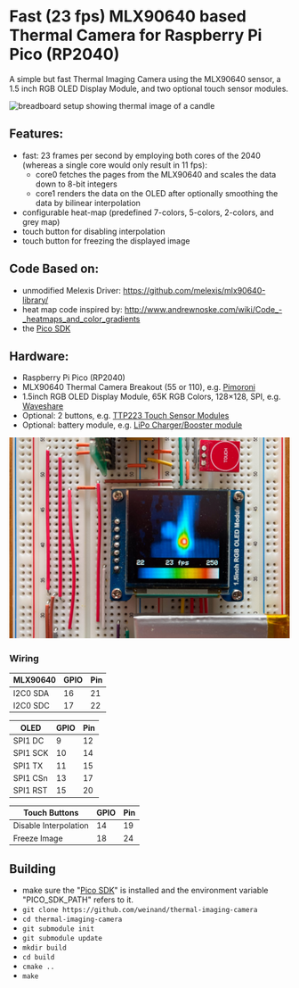 # Fast (23 fps) MLX90640 based Thermal Camera for Raspberry Pi Pico (RP2040)

A simple but fast Thermal Imaging Camera using the MLX90640 sensor, a 1.5 inch RGB OLED Display Module, and two optional touch sensor modules.

![breadboard setup showing thermal image of a candle](images/movie.gif)

## Features:
- fast: 23 frames per second by employing both cores of the 2040 (whereas a single core would only result in 11 fps):
  - core0 fetches the pages from the MLX90640 and scales the data down to 8-bit integers
  - core1 renders the data on the OLED after optionally smoothing the data by bilinear interpolation
- configurable heat-map (predefined 7-colors, 5-colors, 2-colors, and grey map)
- touch button for disabling interpolation
- touch button for freezing the displayed image

## Code Based on:
- unmodified Melexis Driver: https://github.com/melexis/mlx90640-library/
- heat map code inspired by: http://www.andrewnoske.com/wiki/Code_-_heatmaps_and_color_gradients
- the [Pico SDK](https://www.raspberrypi.com/documentation/microcontrollers/c_sdk.html)


## Hardware:
- Raspberry Pi Pico (RP2040)
- MLX90640 Thermal Camera Breakout (55 or 110), e.g. [Pimoroni](https://shop.pimoroni.com/products/mlx90640-thermal-camera-breakout)
- 1.5inch RGB OLED Display Module, 65K RGB Colors, 128×128, SPI, e.g. [Waveshare](https://www.waveshare.com/1.5inch-rgb-oled-module.htm)
- Optional: 2 buttons, e.g. [TTP223 Touch Sensor Modules](https://hobbycomponents.com/sensors/901-ttp223-capacitive-touch-sensor)
- Optional: battery module, e.g. [LiPo Charger/Booster module](https://www.sparkfun.com/products/14411)

![close-up of OLED display showing camera](images/photo_2.jpg)

### Wiring

| MLX90640  | GPIO | Pin |
| --------- | ---- | --- |
| I2C0 SDA  | 16   | 21  |
| I2C0 SDC  | 17   | 22  |

| OLED     | GPIO | Pin |
| -------- | ---- | --- |
| SPI1 DC  | 9    | 12  |
| SPI1 SCK | 10   | 14  |
| SPI1 TX  | 11   | 15  |
| SPI1 CSn | 13   | 17  |
| SPI1 RST | 15   | 20  |

| Touch Buttons         | GPIO | Pin |
| --------------------- | ---- | --- |
| Disable Interpolation | 14   | 19  |
| Freeze Image          | 18   | 24  |

## Building
- make sure the "[Pico SDK](https://www.raspberrypi.com/documentation/microcontrollers/c_sdk.html)" is installed and the environment variable "PICO_SDK_PATH" refers to it.
- `git clone https://github.com/weinand/thermal-imaging-camera`
- `cd thermal-imaging-camera`
- `git submodule init`
- `git submodule update`
- `mkdir build`
- `cd build`
- `cmake ..`
- `make`
